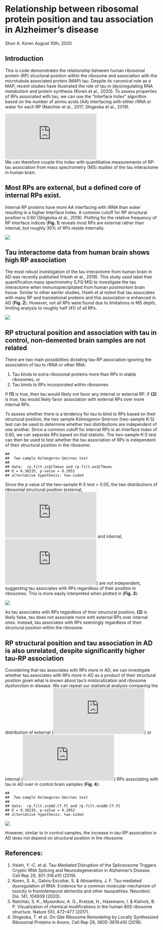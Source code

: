Relationship between ribosomal protein position and tau association in
Alzheimer’s disease
================
Shon A. Koren
August 10th, 2020

## Introduction

This is code demonstrates the relationship between human ribosomal
protein (RP) structural position within the ribosome and association
with the microtubule associated protein (MAP) tau. Despite its canonical
role as a MAP, recent studies have illustrated the role of tau in
(dys)regulating RNA metabolism and protein synthesis (Koren et al.,
2020). To assess properties of RPs associated with tau, we can use the
“Interface Index” algorithm based on the number of amino acids (AA)
interfacing with either rRNA or water for each RP (Natchiar et al.,
2017, Shigeoka et al., 2019).

  
![InterfaceIndex = \\displaystyle \\frac{{\\sum
AA}\_{rRNA}}{\\sum(AA\_{rRNA}+AA\_{water})}](https://latex.codecogs.com/png.latex?InterfaceIndex%20%3D%20%5Cdisplaystyle%20%5Cfrac%7B%7B%5Csum%20AA%7D_%7BrRNA%7D%7D%7B%5Csum%28AA_%7BrRNA%7D%2BAA_%7Bwater%7D%29%7D
"InterfaceIndex = \\displaystyle \\frac{{\\sum AA}_{rRNA}}{\\sum(AA_{rRNA}+AA_{water})}")  
We can therefore couple this index with quantitiative measurements of
RP-tau association from mass spectrometry (MS) studies of the tau
interactome in human brain.

## Most RPs are external, but a defined core of internal RPs exist.

Internal RP proteins have more AA interfacing with rRNA than water
resulting in a higher Interface Index. A common cutoff for RP structural
position is 0.60 (Shigeoka et al., 2019). Plotting for the relative
frequency of RP interface indices (**Fig. 1**) reveals most RPs are
external rather than internal, but roughly 30% of RPs reside internally.

<img src="Tau-RP-Structure_files/figure-gfm/unnamed-chunk-1-1.png" style="display: block; margin: auto;" />

## Tau interactome data from human brain shows high RP association

The most robust investigation of the tau interactome from human brain in
AD was recently published (Hsieh et al., 2019). This study used label
free quantification mass spectrometry (LFQ MS) to investigate the tau
interactome when immunoprecipitated from human postmortem brain tissue.
Similar to other earlier studies, Hsieh et al noted that tau associates
with many RP and translational proteins and this association is enhanced
in AD (**Fig. 2**). However, not all RPs were found due to limitations
in MS depth, limiting analysis to roughly half (41) of all RPs.

![](Tau-RP-Structure_files/figure-gfm/unnamed-chunk-2-1.png)<!-- -->

## RP structural position and association with tau in control, non-demented brain samples are not related

There are two main possibilities dictating tau-RP association ignoring
the association of tau to rRNA or other RNA:

1.  Tau binds to extra-ribosomal proteins more than RPs in stable
    ribosomes, or  
2.  Tau binds to RPs incorporated within ribosomes

If **(1)** is true, then tau would likely not favor any internal or
external RP. If **(2)** is true, tau would likely favor association with
external RPs over more internal RPs.

To assess whether there is a tendency for tau to bind to RPs based on
their structural position, the two sample Kolmogorov-Smirnov (two-sample
K-S) test can be used to determine whether two distributions are
independent of one another. Since a common cutoff for internal RPs is an
Interface Index of 0.60, we can separate RPs based on that statistic.
The two-sample K-S test can then be used to test whether the tau
association of RPs is independent of their structural position in the
ribosome:

    ## 
    ##  Two-sample Kolmogorov-Smirnov test
    ## 
    ## data:  rp.filt.in$CTmean and rp.filt.ex$CTmean
    ## D = 0.38235, p-value = 0.2952
    ## alternative hypothesis: two-sided

Since the *p* value of the two-sample K-S test \> 0.05, the two
distributions of ribosomal structural position (external, ![II
\< 0.60](https://latex.codecogs.com/png.latex?II%20%3C%200.60
"II \< 0.60") and internal, ![II
\> 0.60](https://latex.codecogs.com/png.latex?II%20%3E%200.60
"II \> 0.60")) are not independent, suggesting tau associates with RPs
regardless of their position in ribosomes. This is more easily
interpreted when plotted in (**Fig. 3**):

<img src="Tau-RP-Structure_files/figure-gfm/unnamed-chunk-4-1.png" style="display: block; margin: auto;" />

As tau associates with RPs regardless of their structural position,
**(2)** is likely false, tau does not associate more with external RPs
over internal ones. Instead, tau associates with RPs seemingly
regardless of their structural position within the ribosome.

## RP structural position and tau association in AD is also unrelated, despite significantly higher tau-RP association

Considering that tau associates with RPs more in AD, we can investigate
whether tau associates with RPs more in AD as a product of their
structural position given what is known about tau’s mislocalization and
ribosome dysfunction in disease. We can repeat our statistical analysis
comparing the distribution of external (![II
\<0.60](https://latex.codecogs.com/png.latex?II%20%3C0.60 "II \<0.60"))
or internal (![II
\>0.60](https://latex.codecogs.com/png.latex?II%20%3E0.60 "II \>0.60"))
RPs associating with tau in AD over in control brain samples (**Fig.
4**):

    ## 
    ##  Two-sample Kolmogorov-Smirnov test
    ## 
    ## data:  rp.filt.in$AD.CT.FC and rp.filt.ex$AD.CT.FC
    ## D = 0.38235, p-value = 0.2952
    ## alternative hypothesis: two-sided

<img src="Tau-RP-Structure_files/figure-gfm/unnamed-chunk-5-1.png" style="display: block; margin: auto;" />

However, similar to in control samples, the increase in tau-RP
association in AD does not depend on structural position in the
ribosome.  

## References:

1.  Hsieh, Y.-C. et al. Tau-Mediated Disruption of the Spliceosome
    Triggers Cryptic RNA Splicing and Neurodegeneration in Alzheimer’s
    Disease. Cell Rep 29, 301-316.e10 (2019).  
2.  Koren, S. A., Galvis-Escobar, S. & Abisambra, J. F. Tau-mediated
    dysregulation of RNA: Evidence for a common molecular mechanism of
    toxicity in frontotemporal dementia and other tauopathies.
    Neurobiol. Dis. 141, 104939 (2020).  
3.  Natchiar, S. K., Myasnikov, A. G., Kratzat, H., Hazemann, I. &
    Klaholz, B. P. Visualization of chemical modifications in the human
    80S ribosome structure. Nature 551, 472–477 (2017).  
4.  Shigeoka, T. et al. On-Site Ribosome Remodeling by Locally
    Synthesized Ribosomal Proteins in Axons. Cell Rep 29, 3605-3619.e10
    (2019).
